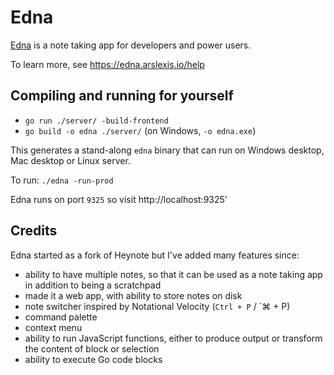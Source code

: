 # Edna

[Edna](https://edna.arslexis.io) is a note taking app for developers and power users.

To learn more, see https://edna.arslexis.io/help

## Compiling and running for yourself

* `go run ./server/ -build-frontend`
* `go build -o edna ./server/` (on Windows, `-o edna.exe`)

This generates a stand-along `edna` binary that can run on Windows desktop, Mac desktop or Linux server.

To run: `./edna -run-prod`

Edna runs on port `9325` so visit http://localhost:9325'

## Credits

Edna started as a fork of Heynote but I've added many features since:
* ability to have multiple notes, so that it can be used as a note taking app in addition to being a scratchpad
* made it a web app, with ability to store notes on disk
* note switcher inspired by Notational Velocity (`Ctrl + P` / `⌘ + P)
* command palette
* context menu
* ability to run JavaScript functions, either to produce output or transform the content of block or selection
* ability to execute Go code blocks
